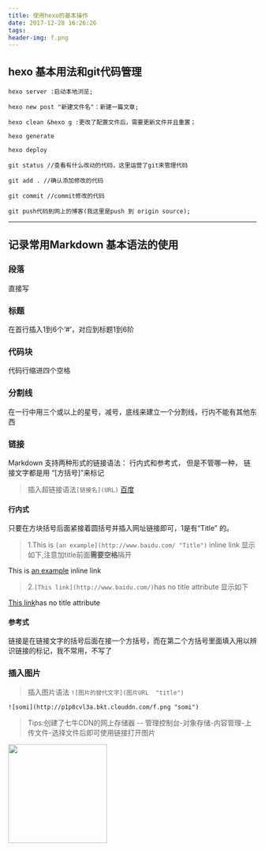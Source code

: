 ```yaml
---
title: 使用hexo的基本操作
date: 2017-12-28 16:26:26
tags:
header-img: f.png
---
```

## hexo 基本用法和git代码管理 ##

	hexo server :启动本地浏览;

	hexo new post "新建文件名"：新建一篇文章;

	hexo clean &hexo g :更改了配置文件后，需要更新文件并且重置；
	
	hexo generate  

	hexo deploy

	git status //查看有什么改动的代码，这里运营了git来管理代码

	git add . //确认添加修改的代码

	git commit //commit修改的代码

	git push代码到网上的博客(我这里是push 到 origin source);

-----------

## 记录常用Markdown 基本语法的使用

### 段落 

 直接写

### 标题

在首行插入1到6个‘#’，对应到标题1到6阶

### 代码块

代码行缩进四个空格

### 分割线

在一行中用三个或以上的星号，减号，底线来建立一个分割线，行内不能有其他东西

### 链接

Markdown  支持两种形式的链接语法：  行内式和参考式， 但是不管哪一种， 链接文字都是用 “[方括号]”来标记  

>插入超链接语法`[链接名](URL)`  [百度](http://www.baidu.com)  

#### 行内式

只要在方块括号后面紧接着圆括号并插入网址链接即可，1是有“Title” 的。

>1.This is `[an example](http://www.baidu.com/ "Title")` inline link 显示如下,注意加title前面**需要空格**隔开  

This is [an example](http://www.baidu.com/ "Title") inline link 

>2.`[This link](http://www.baidu.com/)`has no title attribute 显示如下  

[This link](http://www.baidu.com/)has no title attribute

#### 参考式

链接是在链接文字的括号后面在接一个方括号，而在第二个方括号里面填入用以辨识链接的标记，我不常用，不写了

### 插入图片

>插入图片语法 ```![图片的替代文字](图片URL  "title")```   

`![somi](http://p1p8cvl3a.bkt.clouddn.com/f.png "somi")`

>Tips:创建了七牛CDN的网上存储器 -- 管理控制台-对象存储-内容管理-上传文件-选择文件后即可使用链接打开图片

<!-- !["bg1"](http://p1p8cvl3a.bkt.clouddn.com/bg1.jpg) -->
<img src="http://p1p8cvl3a.bkt.clouddn.com/bg1.jpg" width="200" height="200">

